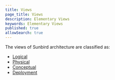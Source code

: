 ```yaml
---
title: Views
page_title: Views
description: Elementary Views
keywords: Elementary Views
published: true
allowSearch: true
---
```



The views of Sunbird architecture are classified as: 

- [Logical](architecture/views/logical/)
- [Physical](architecture/views/physical/)
- [Conceptual](architecture/views/conceptual/)
- [Deployment](architecture/views/deployment/)
